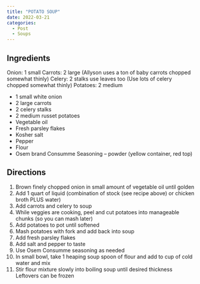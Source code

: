 ```yaml
---
title: "POTATO SOUP"
date: 2022-03-21
categories:
  - Post
  - Soups
---
```



## Ingredients
Onion: 1 small
Carrots: 2 large (Allyson uses a ton of baby carrots chopped somewhat thinly)
Celery:  2 stalks use leaves too (Use lots of celery chopped somewhat thinly)
Potatoes:  2 medium
- 1 small white onion
- 2 large carrots
- 2 celery stalks
- 2 medium russet potatoes
- Vegetable oil
- Fresh parsley flakes
- Kosher salt
- Pepper
- Flour
- Osem brand Consumme Seasoning – powder (yellow container, red top)

## Directions
1. Brown finely chopped onion in small amount of vegetable oil until golden
2. Add 1 quart of liquid (combination of stock (see recipe above) or chicken broth PLUS water)
3. Add carrots and celery to soup
4. While veggies are cooking, peel and cut potatoes into manageable chunks (so you can mash later)
5. Add potatoes to pot until softened
6. Mash potatoes with fork and add back into soup
7. Add fresh parsley flakes
8. Add salt and pepper to taste
9. Use Osem Consumme seasoning as needed
10. In small bowl, take 1 heaping soup spoon of flour and add to cup of cold water and mix
11. Stir flour mixture slowly into boiling soup until desired thickness
Leftovers can be frozen
